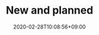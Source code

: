 ---
title: "New and planned"
date: 2020-02-28T10:08:56+09:00
description: 
draft: false
collapsible: true
weight: 2
---